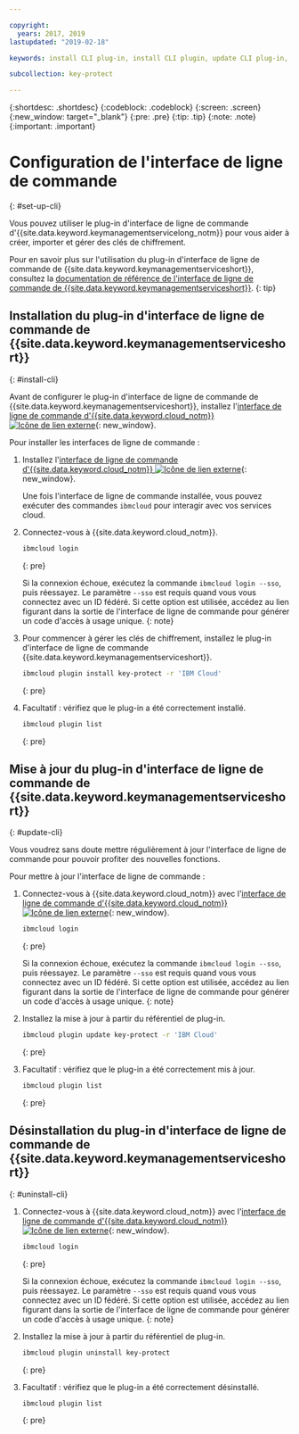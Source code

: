 ```yaml
---

copyright:
  years: 2017, 2019
lastupdated: "2019-02-18"

keywords: install CLI plug-in, install CLI plugin, update CLI plug-in, update CLI plugin, uninstall CLI plug-in, uninstall CLI plugin, Key Protect CLI plug-in, Key Protect CLI plugin, KMS plug-in, KMS plugin

subcollection: key-protect

---
```


{:shortdesc: .shortdesc}
{:codeblock: .codeblock}
{:screen: .screen}
{:new_window: target="_blank"}
{:pre: .pre}
{:tip: .tip}
{:note: .note}
{:important: .important}

# Configuration de l'interface de ligne de commande
{: #set-up-cli}

Vous pouvez utiliser le plug-in d'interface de ligne de commande d'{{site.data.keyword.keymanagementservicelong_notm}} pour vous aider à créer, importer et gérer des clés de chiffrement.

Pour en savoir plus sur l'utilisation du plug-in d'interface de ligne de commande de {{site.data.keyword.keymanagementserviceshort}}, consultez la [documentation de référence de l'interface de ligne de commande de {{site.data.keyword.keymanagementserviceshort}}](/docs/services/key-protect?topic=key-protect-cli-reference).
{: tip}

## Installation du plug-in d'interface de ligne de commande de {{site.data.keyword.keymanagementserviceshort}}
{: #install-cli}

Avant de configurer le plug-in d'interface de ligne de commande de {{site.data.keyword.keymanagementserviceshort}}, installez l'[interface de ligne de commande d'{{site.data.keyword.cloud_notm}} ![Icône de lien externe](../../icons/launch-glyph.svg "Icône de lien externe")](/docs/cli?topic=cloud-cli-overview){: new_window}. 

Pour installer les interfaces de ligne de commande :

1. Installez l'[interface de ligne de commande d'{{site.data.keyword.cloud_notm}} ![Icône de lien externe](../../icons/launch-glyph.svg "Icône de lien externe")](/docs/cli?topic=cloud-cli-overview){: new_window}.

    Une fois l'interface de ligne de commande installée, vous pouvez exécuter des commandes `ibmcloud` pour interagir avec vos services cloud.

2. Connectez-vous à {{site.data.keyword.cloud_notm}}.

    ```sh
    ibmcloud login 
    ```
    {: pre}

    Si la connexion échoue, exécutez la commande `ibmcloud login --sso`, puis réessayez. Le paramètre `--sso` est requis quand vous vous connectez avec un ID fédéré. Si cette option est utilisée, accédez au lien figurant dans la sortie de l'interface de ligne de commande pour générer un code d'accès à usage unique.
    {: note}

3. Pour commencer à gérer les clés de chiffrement, installez le plug-in d'interface de ligne de commande {{site.data.keyword.keymanagementserviceshort}}.

    ```sh
    ibmcloud plugin install key-protect -r 'IBM Cloud'
    ```
    {: pre}

4. Facultatif : vérifiez que le plug-in a été correctement installé.

    ```sh
    ibmcloud plugin list
    ```
    {: pre}

## Mise à jour du plug-in d'interface de ligne de commande de {{site.data.keyword.keymanagementserviceshort}}
{: #update-cli}

Vous voudrez sans doute mettre régulièrement à jour l'interface de ligne de commande pour pouvoir profiter des nouvelles fonctions.

Pour mettre à jour l'interface de ligne de commande :

1. Connectez-vous à {{site.data.keyword.cloud_notm}} avec l'[interface de ligne de commande d'{{site.data.keyword.cloud_notm}} ![Icône de lien externe](../../icons/launch-glyph.svg "Icône de lien externe")](/docs/cli?topic=cloud-cli-overview){: new_window}.

    ```sh
    ibmcloud login 
    ```
    {: pre}

    Si la connexion échoue, exécutez la commande `ibmcloud login --sso`, puis réessayez. Le paramètre `--sso` est requis quand vous vous connectez avec un ID fédéré. Si cette option est utilisée, accédez au lien figurant dans la sortie de l'interface de ligne de commande pour générer un code d'accès à usage unique.
    {: note}

2. Installez la mise à jour à partir du référentiel de plug-in.

    ```sh
    ibmcloud plugin update key-protect -r 'IBM Cloud'
    ```
    {: pre}

3. Facultatif : vérifiez que le plug-in a été correctement mis à jour.

    ```sh
    ibmcloud plugin list
    ```
    {: pre}

## Désinstallation du plug-in d'interface de ligne de commande de {{site.data.keyword.keymanagementserviceshort}}
{: #uninstall-cli}

1. Connectez-vous à {{site.data.keyword.cloud_notm}} avec l'[interface de ligne de commande d'{{site.data.keyword.cloud_notm}} ![Icône de lien externe](../../icons/launch-glyph.svg "Icône de lien externe")](/docs/cli?topic=cloud-cli-overview){: new_window}.

    ```sh
    ibmcloud login 
    ```
    {: pre}

    Si la connexion échoue, exécutez la commande `ibmcloud login --sso`, puis réessayez. Le paramètre `--sso` est requis quand vous vous connectez avec un ID fédéré. Si cette option est utilisée, accédez au lien figurant dans la sortie de l'interface de ligne de commande pour générer un code d'accès à usage unique.
    {: note}

2. Installez la mise à jour à partir du référentiel de plug-in.

    ```sh
    ibmcloud plugin uninstall key-protect
    ```
    {: pre}

3. Facultatif : vérifiez que le plug-in a été correctement désinstallé.

    ```sh
    ibmcloud plugin list
    ```
    {: pre}
